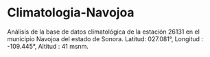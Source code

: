 # Climatologia-Navojoa
Análisis de la base de datos climatológica de la  estación  26131 en  el municipio Navojoa del estado de Sonora. 
Latitud: 027.081°,
Longitud : -109.445°,
Altitud : 41 msnm.
